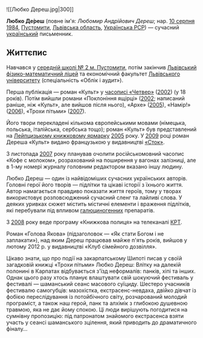 ![[Любко Дереш.jpg|300]]

**Лю́бко Де́реш** (повне ім'я: *Любомир Андрійович Дереш*; нар. [10 серпня](https://uk.wikipedia.org/wiki/10_серпня) [1984](https://uk.wikipedia.org/wiki/1984), [Пустомити](https://uk.wikipedia.org/wiki/Пустомити), [Львівська область](https://uk.wikipedia.org/wiki/Львівська_область), [Українська РСР](https://uk.wikipedia.org/wiki/Українська_РСР)) — сучасний [український](https://uk.wikipedia.org/wiki/Україна) письменник.

## Життєпис

Навчався у [середній школі № 2 м. Пустомити](https://uk.wikipedia.org/wiki/Пустомитівська_загальноосвітня_школа_I—III_ступенів_№_2), потім закінчив [Львівський фізико-математичний ліцей](https://uk.wikipedia.org/wiki/Львівський_фізико-математичний_ліцей) та економічний факультет [Львівського університету](https://uk.wikipedia.org/wiki/Львівський_університет) (спеціальність «Облік і аудит»).

Перша публікація — роман «Культ» у [часописі «Четвер»](https://uk.wikipedia.org/wiki/Четвер_(часопис)) ([2002](https://uk.wikipedia.org/wiki/2002)) (у 18 років). Потім вийшли романи «Поклоніння ящірці» ([2002](https://uk.wikipedia.org/wiki/2002); написаний раніше, ніж «Культ», але вийшов після нього), «Архе» ([2005](https://uk.wikipedia.org/wiki/2005)), «Намір!» ([2006](https://uk.wikipedia.org/wiki/2006)), «Трохи пітьми» ([2007](https://uk.wikipedia.org/wiki/2007)).

Його твори перекладені кількома європейськими мовами (німецька,  польська, італійська, сербська тощо); роман «Культ» був представлений на [Лейпцизькому книжковому ярмарку](https://uk.wikipedia.org/wiki/Лейпцизький_книжковий_ярмарок) [2005](https://uk.wikipedia.org/wiki/2005) року. У [2009](https://uk.wikipedia.org/wiki/2009) році роман Дереша «Культ» видано французькою у видавництві [«Сток»](https://uk.wikipedia.org/wiki/Сток).

З листопада [2007](https://uk.wikipedia.org/wiki/2007) року планував очолити російськомовний часопис «Кофе с молоком», розрахований на поширення у вагонах залізниці, але в 1-му номері журналу головним редактором вказано іншу людину.

Любко Дереш — один із найвідоміших сучасних українських авторів.  Головні герої його творів — підлітки та цікаві історії з їхнього життя.  Автор намагається правдиво показати життя героїв, тому у творах  використовує розповсюджений сучасний сленг та лайливі слова. У деяких  уривках сюжет містить містичні елементи і враження підлітків, які  перебували під впливом [галюциногенних](https://uk.wikipedia.org/wiki/Галюциноген) препаратів.

З [2008](https://uk.wikipedia.org/wiki/2008) року веде програму «Книжкова полиця» на телеканалі [КРТ](https://uk.wikipedia.org/wiki/КРТ).

Роман «Голова Якова» (підзаголовок — «Як стати Богом і не  заплакати»), над яким Дереш працював майже п'ять років, вийшов у лютому  2012 р. у видавництві «Клуб сімейного дозвілля».

Цікаво знати, що про події на закарпатському Шипоті писав у своїй загадковій книжці «Трохи пітьми»  Любко Дереш: Влітку на далекій  полонині в Карпатах відбувається з'їзд неформалів: панків, хіпі та  інших. Однак цього разу хтось планує влаштувати свій шокуючий фестиваль у фестивалі — шаманський сеанс масового суїциду. Шестеро учасників  фестивалю самогубців: мазохістка, екстрасенс-невдаха, двійко дівчат із  фобією переслідування із потойбічного світу, розчарований молодий  програміст, а також наш герой, панк та алхімік з глибокою душевною  травмою, яка не дає йому спокою. Ці люди вирішують погодитися на  сумнівну пропозицію: під патронатом знайомого екстрасенса взяти участь у сеансі шаманського зцілення, який приводить до драматичного фіналу…